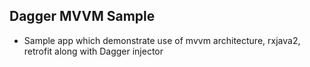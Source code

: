 ## Dagger MVVM Sample 
- Sample app which demonstrate use of mvvm architecture, rxjava2, retrofit  along with Dagger injector 
